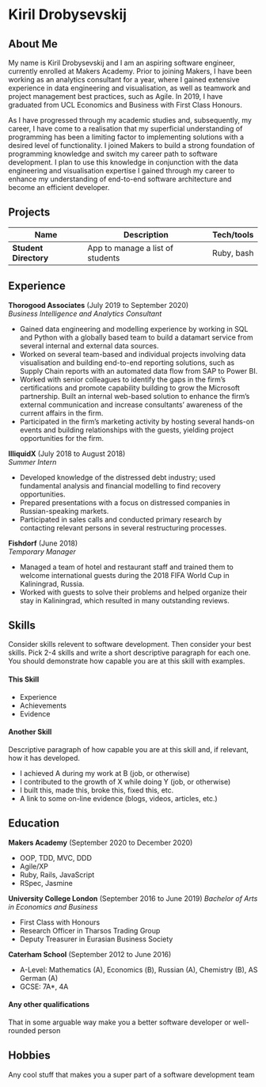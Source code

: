# Kiril Drobysevskij

## About Me

My name is Kiril Drobysevskij and I am an aspiring software engineer, currently enrolled at Makers Academy. Prior to joining Makers, I have been working as an analytics consultant for a year, where I gained extensive experience in data engineering and visualisation, as well as teamwork and project management best practices, such as Agile. In 2019, I have graduated from UCL Economics and Business with First Class Honours.

As I have progressed through my academic studies and, subsequently, my career, I have come to a
realisation that my superficial understanding of programming has been a limiting factor to
implementing solutions with a desired level of functionality. I joined Makers to build a strong foundation of programming knowledge and switch my career path to software development. I plan to use this knowledge in conjunction with the data engineering and visualisation expertise I gained through my career to enhance my understanding of end-to-end software architecture and become an efficient developer.

## Projects

| Name                         | Description                      | Tech/tools        |
| ---------------------------- | ---------------------------------| ----------------- |
| **Student Directory**        | App to manage a list of students | Ruby, bash        |


## Experience

**Thorogood Associates** (July 2019 to September 2020)  
_Business Intelligence and Analytics Consultant_

* Gained data engineering and modelling experience by working in SQL and Python with a globally based
team to build a datamart service from several internal and external data sources.
* Worked on several team-based and individual projects involving data visualisation and building end-to-end
reporting solutions, such as Supply Chain reports with an automated data flow from SAP to Power BI.
* Worked with senior colleagues to identify the gaps in the firm’s certifications and promote capability
building to grow the Microsoft partnership. Built an internal web-based solution to enhance the firm’s
external communication and increase consultants’ awareness of the current affairs in the firm.
* Participated in the firm’s marketing activity by hosting several hands-on events and building relationships
with the guests, yielding project opportunities for the firm.


**IlliquidX** (July 2018 to August 2018)  
_Summer Intern_

* Developed knowledge of the distressed debt industry; used fundamental analysis and financial
modelling to find recovery opportunities.
* Prepared presentations with a focus on distressed companies in Russian-speaking markets.
* Participated in sales calls and conducted primary research by contacting relevant persons in several
restructuring processes.

**Fishdorf** (June 2018)  
_Temporary Manager_

* Managed a team of hotel and restaurant staff and trained them to welcome international guests during the 2018
FIFA World Cup in Kaliningrad, Russia.
* Worked with guests to solve their problems and helped organize their stay in Kaliningrad, which resulted in
many outstanding reviews.

## Skills

Consider skills relevent to software development. Then consider your best skills. Pick 2-4 skills and write a short descriptive paragraph for each one. You should demonstrate how capable you are at this skill with examples.

#### This Skill

- Experience
- Achievements
- Evidence

#### Another Skill

Descriptive paragraph of how capable you are at this skill and, if relevant, how it has developed.

- I achieved A during my work at B (job, or otherwise)
- I contributed to the growth of X while doing Y (job, or otherwise)
- I built this, made this, broke this, fixed this, etc.
- A link to some on-line evidence (blogs, videos, articles, etc.)

## Education

**Makers Academy** (September 2020 to December 2020)  
- OOP, TDD, MVC, DDD
- Agile/XP
- Ruby, Rails, JavaScript
- RSpec, Jasmine

**University College London** (September 2016 to June 2019)
_Bachelor of Arts in Economics and Business_

- First Class with Honours
- Research Officer in Tharsos Trading Group
- Deputy Treasurer in Eurasian Business Society

**Caterham School** (September 2012 to June 2016)
- A-Level: Mathematics (A), Economics (Β), Russian (A), Chemistry (B), AS German (A)
- GCSE: 7A*, 4A
#### Any other qualifications

That in some arguable way make you a better software developer or well-rounded person

## Hobbies

Any cool stuff that makes you a super part of a software development team
